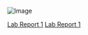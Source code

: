 
![Image](fly-d--N1Z-PJebZ0-unsplash.jpg)

[Lab Report 1](lab-report-1-week-2.html)
[Lab Report 1](https://<your-username>.github.io/<your-lab-reports-repo>/lab-report-1-week-2.html)
